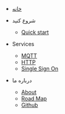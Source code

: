 <!-- _navbar.md -->

* [خانه](/ "ioCloud")

* شروع کنید
  * [Quick start](quickstart.md)
  

* Services
  * [MQTT](mqtt.md)
  * [HTTP](http.md)
  * [Single Sign On](sso.md)


* درباره ما
  * [About](about.md "درباره ما")
  * [Road Map](roadmap.md "نقشه راه")
  * [Github](https://github.com/iokloud/)